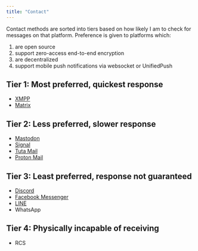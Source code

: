 ```yaml
---
title: "Contact"
---
```


Contact methods are sorted into tiers based on how likely I am to check for messages on that platform. Preference is given to platforms which:

1. are open source
2. support zero-access end-to-end encryption
3. are decentralized
4. support mobile push notifications via websocket or UnifiedPush

## Tier 1: Most preferred, quickest response

- [XMPP](xmpp:chava@disroot.org)
- [Matrix](https://matrix.to/#/@evelyn:unredacted.org)

## Tier 2: Less preferred, slower response

- [Mastodon](https://tech.lgbt/@chava)
- [Signal](https://signal.me/#eu/v0EI1qGTZw9hIokYF4OVK965lKiPIN98J2oWYZkawaDTsJyNqVpDRLE9UTqn5Pe3)
- [Tuta Mail](mailto:hello@evelynpark.com)
- [Proton Mail](mailto:hello@chavaleah.com)

## Tier 3: Least preferred, response not guaranteed

- [Discord](https://discordapp.com/users/1025102936512143403)
- [Facebook Messenger](https://m.me/orangetowerphone)
- [LINE](https://line.me/ti/p/GKe-WRZv2p)
- WhatsApp

## Tier 4: Physically incapable of receiving

- RCS